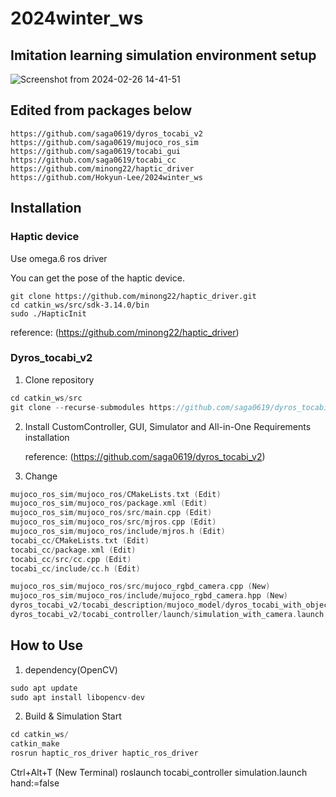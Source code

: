 # 2024winter_ws
## Imitation learning simulation environment setup
![Screenshot from 2024-02-26 14-41-51](https://github.com/yunseo0919/2024winter_ws/assets/161008012/77f31cd6-d6d1-4df2-8cda-71aaa69505f0)

## Edited from packages below

    https://github.com/saga0619/dyros_tocabi_v2
    https://github.com/saga0619/mujoco_ros_sim
    https://github.com/saga0619/tocabi_gui
    https://github.com/saga0619/tocabi_cc
    https://github.com/minong22/haptic_driver
    https://github.com/Hokyun-Lee/2024winter_ws

## Installation
### Haptic device
Use omega.6 ros driver

You can get the pose of the haptic device.

    git clone https://github.com/minong22/haptic_driver.git
    cd catkin_ws/src/sdk-3.14.0/bin
    sudo ./HapticInit

reference: (https://github.com/minong22/haptic_driver)

### Dyros_tocabi_v2
1. Clone repository
   
```cpp
cd catkin_ws/src
git clone --recurse-submodules https://github.com/saga0619/dyros_tocabi_v2
```

2. Install CustomController, GUI, Simulator and All-in-One Requirements installation

    reference: (https://github.com/saga0619/dyros_tocabi_v2)

3. Change
```cpp
mujoco_ros_sim/mujoco_ros/CMakeLists.txt (Edit)
mujoco_ros_sim/mujoco_ros/package.xml (Edit)
mujoco_ros_sim/mujoco_ros/src/main.cpp (Edit)
mujoco_ros_sim/mujoco_ros/src/mjros.cpp (Edit)
mujoco_ros_sim/mujoco_ros/include/mjros.h (Edit)
tocabi_cc/CMakeLists.txt (Edit)
tocabi_cc/package.xml (Edit)
tocabi_cc/src/cc.cpp (Edit)
tocabi_cc/include/cc.h (Edit)

mujoco_ros_sim/mujoco_ros/src/mujoco_rgbd_camera.cpp (New)
mujoco_ros_sim/mujoco_ros/include/mujoco_rgbd_camera.hpp (New)
dyros_tocabi_v2/tocabi_description/mujoco_model/dyros_tocabi_with_object_2024winter.xml (New)
dyros_tocabi_v2/tocabi_controller/launch/simulation_with_camera.launch (New)
```

## How to Use
1. dependency(OpenCV)
```cpp
sudo apt update
sudo apt install libopencv-dev
```
2. Build & Simulation Start
```cpp
cd catkin_ws/
catkin_make
rosrun haptic_ros_driver haptic_ros_driver
```

Ctrl+Alt+T (New Terminal)
    roslaunch tocabi_controller simulation.launch hand:=false

